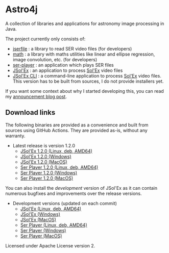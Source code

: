 # Astro4j

A collection of libraries and applications for astronomy image processing in Java.

The project currently only consists of:

- [jserfile](jserfile/) : a library to read SER video files (for developers)
- [math](math/) : a library with maths utilities like linear and ellipse regression, image convolution, etc. (for developers)
- [ser-player](ser-player/) : an application which plays SER files
- [JSol'Ex](jsolex) : an application to process [Sol'Ex](http://www.astrosurf.com/solex/) video files
- [JSol'Ex CLI](jsolex-cli) : a command-line application to process [Sol'Ex](http://www.astrosurf.com/solex/) video files. This version has to be built from sources, I do not provide installers yet.

If you want some context about why I started developing this, you can read my [announcement blog post](https://melix.github.io/blog/2023/04-22-introducing-astro4j.html).

## Download links

The following binaries are provided as a convenience and built from sources using GitHub Actions.
They are provided as-is, without any warranty.

- Latest release is version 1.2.0
  - [JSol'Ex 1.2.0 (Linux, deb, AMD64)](https://jsolex.s3.eu-west-3.amazonaws.com/jsolex-ubuntu-latest/jsolex_1.2.0-1_amd64.deb)
  - [JSol'Ex 1.2.0 (Windows)](https://jsolex.s3.eu-west-3.amazonaws.com/jsolex-windows-latest/jsolex-1.2.0.msi)
  - [JSol'Ex 1.2.0 (MacOS)](https://jsolex.s3.eu-west-3.amazonaws.com/jsolex-macos-latest/jsolex-1.2.0.pkg)
  - [Ser Player 1.2.0 (Linux, deb, AMD64)](https://jsolex.s3.eu-west-3.amazonaws.com/ser-player-ubuntu-latest/ser-player_1.2.0-1_amd64.deb)
  - [Ser Player 1.2.0 (Windows)](https://jsolex.s3.eu-west-3.amazonaws.com/ser-player-windows-latest/ser-player-1.2.0.msi)
  - [Ser Player 1.2.0 (MacOS)](https://jsolex.s3.eu-west-3.amazonaws.com/ser-player-macos-latest/ser-player-1.2.0.pkg)

You can also install the _development_ version of JSol'Ex as it can contain numerous bugfixes and improvements over the release versions.

- Development versions (updated on each commit)
  - [JSol'Ex (Linux, deb, AMD64)](https://jsolex.s3.eu-west-3.amazonaws.com/jsolex-ubuntu-latest/jsolex-devel_1.2.0-1_amd64.deb)
  - [JSol'Ex (Windows)](https://jsolex.s3.eu-west-3.amazonaws.com/jsolex-windows-latest/jsolex-devel-1.2.0.msi)
  - [JSol'Ex (MacOS)](https://jsolex.s3.eu-west-3.amazonaws.com/jsolex-macos-latest/jsolex-devel-1.2.0.pkg)
  - [Ser Player (Linux, deb, AMD64)](https://jsolex.s3.eu-west-3.amazonaws.com/ser-player-ubuntu-latest/ser-player-devel_1.2.0-1_amd64.deb)
  - [Ser Player (Windows)](https://jsolex.s3.eu-west-3.amazonaws.com/ser-player-windows-latest/ser-player-devel-1.2.0.msi)
  - [Ser Player (MacOS)](https://jsolex.s3.eu-west-3.amazonaws.com/ser-player-macos-latest/ser-player-devel-1.2.0.pkg)


Licensed under Apache License version 2.
